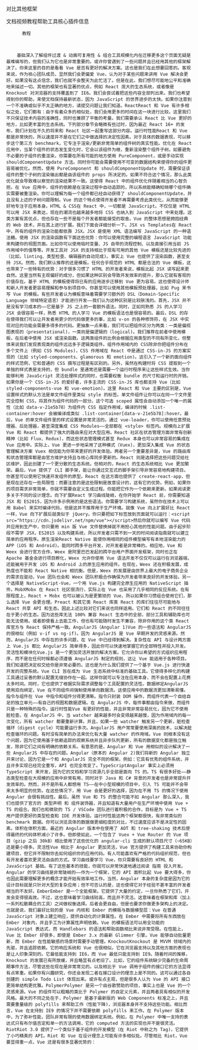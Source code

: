 对比其他框架

文档视频教程帮助工具核心插件信息
          
          教程
          
            
          
        基础深入了解组件过渡 & 动画可复用性 & 组合工具规模化内在迁移更多这个页面无疑是最难编写的，但我们认为它也是非常重要的。或许你曾遇到了一些问题并且已经用其他的框架解决了。你来这里的目的是看看 Vue 是否有更好的解决方案。这也是我们在此想要回答的。客观来说，作为核心团队成员，显然我们会更偏爱 Vue，认为对于某些问题来讲用 Vue 解决会更好。如果没有这点信念，我们也就不会整天为此忙活了。但是在此，我们想尽可能地公平和准确地来描述一切。其他的框架也有显著的优点，例如 React 庞大的生态系统，或者像是 Knockout 对浏览器的支持覆盖到了 IE6。我们会尝试着把这些内容全部列出来。我们也希望得到你的帮助，来使文档保持最新状态，因为 JavaScript 的世界进步的太快。如果你注意到一个不准确或似乎不太正确的地方，请提交问题让我们知道。ReactReact 和 Vue 有许多相似之处，它们都有：由于有着众多的相似处，我们会用更多的时间在这一块进行比较。这里我们不只保证技术内容的准确性，同时也兼顾了平衡的考量。我们需要承认 React 比 Vue 更好的地方，比如更丰富的生态系统。下列部分章节会略微有些过时，因为最近 React 16+ 的发布，我们计划在不久的将来和 React 社区一起重写这部分内容。运行时性能React 和 Vue 都是非常快的，所以速度并不是在它们之中做选择的决定性因素。对于具体的数据表现，可以移步这个第三方 benchmark，它专注于渲染/更新非常简单的组件树的真实性能。优化在 React 应用中，当某个组件的状态发生变化时，它会以该组件为根，重新渲染整个组件子树。如要避免不必要的子组件的重渲染，你需要在所有可能的地方使用 PureComponent，或是手动实现 shouldComponentUpdate 方法。同时你可能会需要使用不可变的数据结构来使得你的组件更容易被优化。然而，使用 PureComponent 和 shouldComponentUpdate 时，需要保证该组件的整个子树的渲染输出都是由该组件的 props 所决定的。如果不符合这个情况，那么此类优化就会导致难以察觉的渲染结果不一致。这使得 React 中的组件优化伴随着相当的心智负担。在 Vue 应用中，组件的依赖是在渲染过程中自动追踪的，所以系统能精确知晓哪个组件确实需要被重渲染。你可以理解为每一个组件都已经自动获得了 shouldComponentUpdate，并且没有上述的子树问题限制。Vue 的这个特点使得开发者不再需要考虑此类优化，从而能够更好地专注于应用本身。HTML & CSS在 React 中，一切都是 JavaScript。不仅仅是 HTML 可以用 JSX 来表达，现在的潮流也越来越多地将 CSS 也纳入到 JavaScript 中来处理。这类方案有其优点，但也存在一些不是每个开发者都能接受的取舍。Vue 的整体思想是拥抱经典的 Web 技术，并在其上进行扩展。我们下面会详细分析一下。JSX vs Templates在 React 中，所有的组件的渲染功能都依靠 JSX。JSX 是使用 XML 语法编写 JavaScript 的一种语法糖。使用 JSX 的渲染函数有下面这些优势：你可以使用完整的编程语言 JavaScript 功能来构建你的视图页面。比如你可以使用临时变量、JS 自带的流程控制、以及直接引用当前 JS 作用域中的值等等。开发工具对 JSX 的支持相比于现有可用的其他 Vue 模板还是比较先进的（比如，linting、类型检查、编辑器的自动完成)。事实上 Vue 也提供了渲染函数，甚至支持 JSX。然而，我们默认推荐的还是模板。任何合乎规范的 HTML 都是合法的 Vue 模板，这也带来了一些特有的优势：对于很多习惯了 HTML 的开发者来说，模板比起 JSX 读写起来更自然。这里当然有主观偏好的成分，但如果这种区别会导致开发效率的提升，那么它就有客观的价值存在。基于 HTML 的模板使得将已有的应用逐步迁移到 Vue 更为容易。这也使得设计师和新人开发者更容易理解和参与到项目中。你甚至可以使用其他模板预处理器，比如 Pug 来书写 Vue 的模板。有些开发者认为模板意味着需要学习额外的 DSL（Domain-Specific Language 领域特定语言）才能进行开发——我们认为这种区别是比较肤浅的。首先，JSX 并不是没有学习成本的——它是基于 JS 之上的一套额外语法。同时，正如同熟悉 JS 的人学习 JSX 会很容易一样，熟悉 HTML 的人学习 Vue 的模板语法也是很容易的。最后，DSL 的存在使得我们可以让开发者用更少的代码做更多的事，比如 v-on 的各种修饰符，在 JSX 中实现对应的功能会需要多得多的代码。更抽象一点来看，我们可以把组件区分为两类：一类是偏视图表现的（presentational)，一类则是偏逻辑的（logical)。我们推荐在前者中使用模板，在后者中使用 JSX 或渲染函数。这两类组件的比例会根据应用类型的不同有所变化，但整体来说我们发现表现类的组件远远多于逻辑类组件。组件作用域内的 CSS除非你把组件分布在多个文件上（例如 CSS Modules)，CSS 作用域在 React 中是通过 CSS-in-JS 的方案实现的（比如 styled-components、glamorous 和 emotion)。这引入了一个新的面向组件的样式范例，它和普通的 CSS 撰写过程是有区别的。另外，虽然在构建时将 CSS 提取到一个单独的样式表是支持的，但 bundle 里通常还是需要一个运行时程序来让这些样式生效。当你能够利用 JavaScript 灵活处理样式的同时，也需要权衡 bundle 的尺寸和运行时的开销。如果你是一个 CSS-in-JS 的爱好者，许多主流的 CSS-in-JS 库也都支持 Vue（比如 styled-components-vue 和 vue-emotion)。这里 React 和 Vue 主要的区别是，Vue 设置样式的默认方法是单文件组件里类似 style 的标签。单文件组件让你可以在同一个文件里完全控制 CSS，将其作为组件代码的一部分。这个可选 scoped 属性会自动添加一个唯一的属性（比如 data-v-21e5b78）为组件内 CSS 指定作用域，编译的时候 .list-container:hover 会被编译成类似 .list-container[data-v-21e5b78]:hover。最后，Vue 的单文件组件里的样式设置是非常灵活的。通过 vue-loader，你可以使用任意预处理器、后处理器，甚至深度集成 CSS Modules——全部都在 <style> 标签内。规模向上扩展Vue 和 React 都提供了强大的路由来应对大型应用。React 社区在状态管理方面非常有创新精神（比如 Flux、Redux)，而这些状态管理模式甚至 Redux 本身也可以非常容易的集成在 Vue 应用中。实际上，Vue 更进一步地采用了这种模式（Vuex)，更加深入集成 Vue 的状态管理解决方案 Vuex 相信能为你带来更好的开发体验。两者另一个重要差异是，Vue 的路由库和状态管理库都是由官方维护支持且与核心库同步更新的。React 则是选择把这些问题交给社区维护，因此创建了一个更分散的生态系统。但相对的，React 的生态系统相比 Vue 更加繁荣。最后，Vue 提供了 CLI 脚手架，能让你通过交互式的脚手架引导非常容易地构建项目。你甚至可以使用它快速开发组件的原型。React 在这方面也提供了 create-react-app，但是现在还存在一些局限性：而要注意的是这些限制是故意设计的，这有它的优势。例如，如果你的项目需求非常简单，你就不需要自定义生成过程。你能把它作为一个依赖来更新。如果阅读更多关于不同的设计理念。向下扩展React 学习曲线陡峭，在你开始学 React 前，你需要知道 JSX 和 ES2015，因为许多示例用的是这些语法。你需要学习构建系统，虽然你在技术上可以用 Babel 来实时编译代码，但是这并不推荐用于生产环境。就像 Vue 向上扩展好比 React 一样，Vue 向下扩展后就类似于 jQuery。你只要把如下标签放到页面就可以运行：<script src="https://cdn.jsdelivr.net/npm/vue"></script>然后你就可以编写 Vue 代码并应用到生产中，你只要用 min 版 Vue 文件替换掉就不用担心其他的性能问题。由于起步阶段不需学 JSX，ES2015 以及构建系统，所以开发者只需不到一天的时间阅读指南就可以建立简单的应用程序。原生渲染React Native 能使你用相同的组件模型编写有本地渲染能力的 APP（iOS 和 Android)。能同时跨多平台开发，对开发者是非常棒的。相应地，Vue 和 Weex 会进行官方合作，Weex 是阿里巴巴发起的跨平台用户界面开发框架，同时也正在 Apache 基金会进行项目孵化，Weex 允许你使用 Vue 语法开发不仅仅可以运行在浏览器端，还能被用于开发 iOS 和 Android 上的原生应用的组件。在现在，Weex 还在积极发展，成熟度也不能和 React Native 相抗衡。但是，Weex 的发展是由世界上最大的电子商务企业的需求在驱动，Vue 团队也会和 Weex 团队积极合作确保为开发者带来良好的开发体验。另一个选择是 NativeScript-Vue，一个用 Vue.js 构建完全原生应用的 NativeScript 插件。MobXMobx 在 React 社区很流行，实际上在 Vue 也采用了几乎相同的反应系统。在有限程度上，React + Mobx 也可以被认为是更繁琐的 Vue，所以如果你习惯组合使用它们，那么选择 Vue 会更合理。Preact 和其它类 React 库类 React 的库们往往尽可能地与 React 共享 API 和生态。因此上述比较对它们来说也同样适用。它们和 React 的不同往往在于更小的生态。因为这些库无法 100% 兼容 React 生态中的全部，部分工具和辅助库也可能无法使用。或者即使看上去能工作，但也有可能随时发生不兼容，除非你用的这个类 React 库官方与 React 保持严格一致。AngularJS（Angular 1)Vue 的一些语法和 AngularJS 的很相似（例如 v-if vs ng-if)。因为 AngularJS 是 Vue 早期开发的灵感来源。然而，AngularJS 中存在的许多问题，在 Vue 中已经得到解决。复杂性在 API 与设计两方面上 Vue.js 都比 AngularJS 简单得多，因此你可以快速地掌握它的全部特性并投入开发。灵活性和模块化Vue.js 是一个更加灵活开放的解决方案。它允许你以希望的方式组织应用程序，而不是在任何时候都必须遵循 AngularJS 制定的规则，这让 Vue 能适用于各种项目。我们知道把决定权交给你是非常必要的。这也是为什么我们提供了一个基于 Vue.js 进行快速开发的完整系统。Vue CLI 旨在成为 Vue 生态系统中标准的基础工具。它使得多样化的构建工具通过妥善的默认配置无缝协作在一起。这样你就可以专注在应用本身，而不会在配置上花费太多时间。同时，它也提供了根据实际需求调整每个工具配置的灵活性。数据绑定AngularJS 使用双向绑定，Vue 在不同组件间强制使用单向数据流。这使应用中的数据流更加清晰易懂。指令与组件在 Vue 中指令和组件分得更清晰。指令只封装 DOM 操作，而组件代表一个自给自足的独立单元——有自己的视图和数据逻辑。在 AngularJS 中，每件事都由指令来做，而组件只是一种特殊的指令。运行时性能Vue 有更好的性能，并且非常非常容易优化，因为它不使用脏检查。在 AngularJS 中，当 watcher 越来越多时会变得越来越慢，因为作用域内的每一次变化，所有 watcher 都要重新计算。并且，如果一些 watcher 触发另一个更新，脏检查循环（digest cycle）可能要运行多次。AngularJS 用户常常要使用深奥的技术，以解决脏检查循环的问题。有时没有简单的办法来优化有大量 watcher 的作用域。Vue 则根本没有这个问题，因为它使用基于依赖追踪的观察系统并且异步队列更新，所有的数据变化都是独立触发，除非它们之间有明确的依赖关系。有意思的是，Angular 和 Vue 用相似的设计解决了一些 AngularJS 中存在的问题。Angular（原本的 Angular 2)我们将新的 Angular 独立开来讨论，因为它是一个和 AngularJS 完全不同的框架。例如：它具有优秀的组件系统，并且许多实现已经完全重写，API 也完全改变了。TypeScriptAngular 事实上必须用 TypeScript 来开发，因为它的文档和学习资源几乎全部是面向 TS 的。TS 有很多好处——静态类型检查在大规模的应用中非常有用，同时对于 Java 和 C# 背景的开发者也是非常提升开发效率的。然而，并不是所有人都想用 TS——在中小型规模的项目中，引入 TS 可能并不会带来太多明显的优势。在这些情况下，用 Vue 会是更好的选择，因为在不用 TS 的情况下使用 Angular 会很有挑战性。最后，虽然 Vue 和 TS 的整合可能不如 Angular 那么深入，我们也提供了官方的 类型声明 和 组件装饰器，并且知道有大量用户在生产环境中使用 Vue + TS 的组合。我们也和微软的 TS / VSCode 团队进行着积极的合作，目标是为 Vue + TS 用户提供更好的类型检查和 IDE 开发体验。运行时性能这两个框架都很快，有非常类似的 benchmark 数据。你可以浏览具体的数据做更细粒度的对比，不过速度应该不是决定性的因素。体积在体积方面，最近的 Angular 版本中在使用了 AOT 和 tree-shaking 技术后使得最终的代码体积减小了许多。但即使如此，一个包含了 Vuex + Vue Router 的 Vue 项目（gzip 之后 30kB）相比使用了这些优化的 angular-cli 生成的默认项目尺寸（~65KB）还是要小得多。灵活性Vue 相比于 Angular 更加灵活，Vue 官方提供了构建工具来协助你构建项目，但它并不限制你去如何组织你的应用代码。有人可能喜欢有严格的代码组织规范，但也有开发者喜欢更灵活自由的方式。学习曲线要学习 Vue，你只需要有良好的 HTML 和 JavaScript 基础。有了这些基本的技能，你就可以非常快速地通过阅读 指南 投入开发。Angular 的学习曲线是非常陡峭的——作为一个框架，它的 API 面积比起 Vue 要大得多，你也因此需要理解更多的概念才能开始有效率地工作。当然，Angular 本身的复杂度是因为它的设计目标就是只针对大型的复杂应用；但不可否认的是，这也使得它对于经验不甚丰富的开发者相当的不友好。EmberEmber 是一个全能框架。它提供了大量的约定，一旦你熟悉了它们，开发会变得很高效。不过，这也意味着学习曲线较高，而且并不灵活。这意味着在框架和库（加上一系列松散耦合的工具）之间做权衡选择。后者会更自由，但是也要求你做更多架构上的决定。也就是说，我们最好比较的是 Vue 内核和 Ember 的模板与数据模型层：Vue 在普通 JavaScript 对象上建立响应，提供自动化的计算属性。在 Ember 中需要将所有东西放在 Ember 对象内，并且手工为计算属性声明依赖。Vue 的模板语法可以用全功能的 JavaScript 表达式，而 Handlebars 的语法和帮助函数相比来说非常受限。在性能上，Vue 比 Ember 好很多，即使是 Ember 3.x 的最新 Glimmer 引擎。Vue 能够自动批量更新，而 Ember 在性能敏感的场景时需要手动管理。KnockoutKnockout 是 MVVM 领域内的先驱，并且追踪依赖。它的响应系统和 Vue 也很相似。它在浏览器支持以及其他方面的表现也是让人印象深刻的。它最低能支持到 IE6，而 Vue 最低只能支持到 IE9。随着时间的推移，Knockout 的发展已有所放缓，并且略显有点老旧了。比如，它的组件系统缺少完备的生命周期事件方法，尽管这些在现在是非常常见的。以及相比于 Vue 调用子组件的接口它的方法显得有点笨重。如果你有兴趣研究，你还会发现二者在接口设计的理念上是不同的。这可以通过各自创建的 simple Todo List 体现出来。或许有点主观，但是很多人认为 Vue 的 API 接口更简单结构更优雅。PolymerPolymer 是另一个由谷歌赞助的项目，事实上也是 Vue 的一个灵感来源。Vue 的组件可以粗略的类比于 Polymer 的自定义元素，并且两者具有相似的开发风格。最大的不同之处在于，Polymer 是基于最新版的 Web Components 标准之上，并且需要重量级的 polyfills 来帮助工作（性能下降)，浏览器本身并不支持这些功能。相比而言，Vue 在支持到 IE9 的情况下并不需要依赖 polyfills 来工作。在 Polymer 版本中，为了弥补性能，团队非常有限的使用数据绑定系统。例如，在 Polymer 中唯一支持的表达式只有布尔值否定和单一的方法调用，它的 computed 方法的实现也并不是很灵活。RiotRiot 3.0 提供了一个类似于基于组件的开发模型（在 Riot 中称之为 Tag)，它提供了小巧精美的 API。Riot 和 Vue 在设计理念上可能有许多相似处。尽管相比 Riot，Vue 要显得重一点，Vue 还是有很多显著优势的：